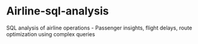 # Airline-sql-analysis
SQL analysis of airline operations - Passenger insights, flight delays, route optimization using complex queries
